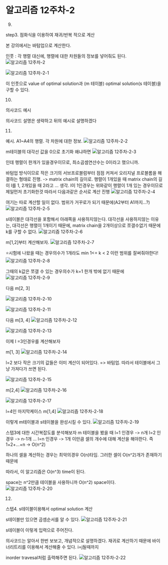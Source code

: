 # 알고리즘 12주차-2

9)
step3. 점화식을 이용하여 재귀/반복 적으로 계산

본 강의에서는 바텀업으로 계산한다.

인풋 : 각 행렬 대신에, 행렬에 대한 차원들의 정보를 넣어줘도 된다.
![알고리즘 12주차-2](images/알고리즘%2012주차-2.png)

![알고리즘 12주차-2-1](images/알고리즘%2012주차-2-1.png)

이 인풋으로 value of optimal solution과 (m 테이블)
optimal solution(s 테이블)을 구할 수 있다.

10)
의사코드 예시

의사코드 설명은 생략하고 뒤의 예시로 설명하겠다

11)
예시.
A1~A4의 행렬.
각 차원에 대한 정보.
![알고리즘 12주차-2-2](images/알고리즘%2012주차-2-2.png)

m테이블의 대각선 값을 0으로 초기화
왜냐하면
![알고리즘 12주차-2-3](images/알고리즘%2012주차-2-3.png)

인데 행렬이 한개가 있을경우이므로, 최소곱셈연산수는 0이라고 했으니까.

바텀업 방식이므로 작은 크기의 서브프로블럼부터 점점 커져서 오리지널 프로블롬을 해결하는 형태로 진행. -> matrix chain의 길이로.
행렬이 1개있을 때 matrix chain의 길이 l를 1, 2개있을 때 2라고 … 생각.
l이 1인경우는 위와같이 행렬이 1개 있는 경우이므로 제일먼저 초기화한것
따라서 다음과같은 순서로 계산 진행
![알고리즘 12주차-2-4](images/알고리즘%2012주차-2-4.png)

여기는 따로 계산할 일이 없다. 범위가 거꾸로가 되기 때문에(A2부터 A1까지…?)
![알고리즘 12주차-2-5](images/알고리즘%2012주차-2-5.png)

s테이블은 대각선을 포함해서 아래쪽을 사용하지않는다.
대각선을 사용하지않는 이유는, 대각선은 행렬이 1개이기 때문에, matrix chain을 2개이상으로 쪼갤수없기 때문에 k를 구할 수 없다.
![알고리즘 12주차-2-6](images/알고리즘%2012주차-2-6.png)

m[1,2]부터 계산해보자.
![알고리즘 12주차-2-7](images/알고리즘%2012주차-2-7.png)

⭐️시험에 나왔을 때는 경우의수가 1개라도 min 1<= k < 2 이런 범위를 잘써줘야한다!
![알고리즘 12주차-2-8](images/알고리즘%2012주차-2-8.png)

그때의 k값은 쪼갤 수 있는 경우의수가 k=1 한개 밖에 없기 때문에
![알고리즘 12주차-2-9](images/알고리즘%2012주차-2-9.png)

다음 m[2, 3]

![알고리즘 12주차-2-10](images/알고리즘%2012주차-2-10.png)

![알고리즘 12주차-2-11](images/알고리즘%2012주차-2-11.png)

다음 m[3, 4]
![알고리즘 12주차-2-12](images/알고리즘%2012주차-2-12.png)

![알고리즘 12주차-2-13](images/알고리즘%2012주차-2-13.png)

이제 l =3인경우를 계산해보자

m[1, 3]
![알고리즘 12주차-2-14](images/알고리즘%2012주차-2-14.png)

l=2 보다 작은 크기의 값들은 이미 계산이 되어있다. => 바텀업.
따라서 테이블에서 그냥 가져다가 쓰면 된다.

![알고리즘 12주차-2-15](images/알고리즘%2012주차-2-15.png)

m[2,4]
![알고리즘 12주차-2-16](images/알고리즘%2012주차-2-16.png)

![알고리즘 12주차-2-17](images/알고리즘%2012주차-2-17.png)

l=4인 마지막케이스
m[1,4]
![알고리즘 12주차-2-18](images/알고리즘%2012주차-2-18.png)

이렇게 m테이블과 s테이블을 완성시킬 수 있다.
![알고리즘 12주차-2-19](images/알고리즘%2012주차-2-19.png)

스텝3에 대한 시간복잡도를 분석해보자
m 테이블을 봤을 때
l=1 인경우 -> n개
l=2 인경우 -> n-1개
…
l=n 인경우 -> 1개
이만큼 셀의 개수에 대해 계산을 해야한다.
즉 1+2+…+n -> O(n^2)

하나의 셀을 계산하는 경우는 최악의경우 O(n)타임.
그러한 셀이 O(n^2)개가 존재하기 때문에

따라서, 이 알고리즘은 O(n^3) time이 된다.

space는 n^2만큼 테이블을 사용하니까 O(n^2) space이다.
![알고리즘 12주차-2-20](images/알고리즘%2012주차-2-20.png)

12)
스텝4. s테이블이용해서 optimal solution 계산

s테이블만 있으면 곱셈순서를 알 수 있다.
![알고리즘 12주차-2-21](images/알고리즘%2012주차-2-21.png)

s테이블이 이렇게 입력으로 주어진다.

의사코드는 알아서 한번 보보고, 개념적으로 설명하겠다.
재귀로 계산하기 때문에 바이너리트리를 이용해서 계산해줄 수 있다. 
i=j될때까지

inorder travesal처럼 출력해주면 된다.
![알고리즘 12주차-2-22](images/알고리즘%2012주차-2-22.png)

